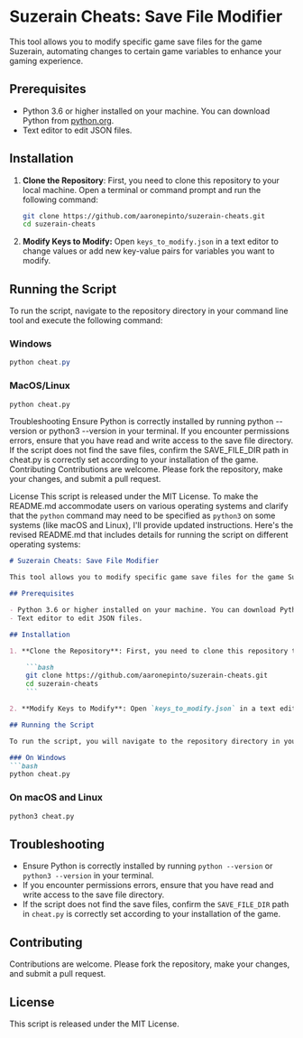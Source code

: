 # Suzerain Cheats: Save File Modifier

This tool allows you to modify specific game save files for the game Suzerain, automating changes to certain game variables to enhance your gaming experience.

## Prerequisites

- Python 3.6 or higher installed on your machine.  You can download Python from [python.org](https://www.python.org/downloads/).
- Text editor to edit JSON files.

## Installation

1. **Clone the Repository**: First, you need to clone this repository to your local machine. Open a terminal or command prompt and run the following command:

    ```bash
    git clone https://github.com/aaronepinto/suzerain-cheats.git
    cd suzerain-cheats
    ```
2. **Modify Keys to Modify:**
Open `keys_to_modify.json` in a text editor to change values or add new key-value pairs for variables you want to modify.

## Running the Script

To run the script, navigate to the repository directory in your command line tool and execute the following command:

### Windows
```powershell
python cheat.py
```

### MacOS/Linux
```bash
python cheat.py
```

Troubleshooting
Ensure Python is correctly installed by running python --version or python3 --version in your terminal.
If you encounter permissions errors, ensure that you have read and write access to the save file directory.
If the script does not find the save files, confirm the SAVE_FILE_DIR path in cheat.py is correctly set according to your installation of the game.
Contributing
Contributions are welcome. Please fork the repository, make your changes, and submit a pull request.

License
This script is released under the MIT License.
To make the README.md accommodate users on various operating systems and clarify that the `python` command may need to be specified as `python3` on some systems (like macOS and Linux), I'll provide updated instructions. Here's the revised README.md that includes details for running the script on different operating systems:

```markdown
# Suzerain Cheats: Save File Modifier

This tool allows you to modify specific game save files for the game Suzerain, automating changes to certain game variables to enhance your gaming experience.

## Prerequisites

- Python 3.6 or higher installed on your machine. You can download Python from [python.org](https://www.python.org/downloads/).
- Text editor to edit JSON files.

## Installation

1. **Clone the Repository**: First, you need to clone this repository to your local machine. Open a terminal or command prompt and run the following command:

    ```bash
    git clone https://github.com/aaronepinto/suzerain-cheats.git
    cd suzerain-cheats
    ```

2. **Modify Keys to Modify**: Open `keys_to_modify.json` in a text editor to change values or add new key-value pairs for variables you want to modify.

## Running the Script

To run the script, you will navigate to the repository directory in your command line tool and execute the following command. Note that the command to run Python can vary by operating system; it is often `python3` on macOS and Linux:

### On Windows
```bash
python cheat.py
```

### On macOS and Linux
```bash
python3 cheat.py
```

## Troubleshooting

- Ensure Python is correctly installed by running `python --version` or `python3 --version` in your terminal.
- If you encounter permissions errors, ensure that you have read and write access to the save file directory.
- If the script does not find the save files, confirm the `SAVE_FILE_DIR` path in `cheat.py` is correctly set according to your installation of the game.

## Contributing

Contributions are welcome. Please fork the repository, make your changes, and submit a pull request.

## License

This script is released under the MIT License.
```
